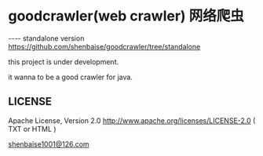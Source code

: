 goodcrawler(web crawler) 网络爬虫
===========

---- standalone version https://github.com/shenbaise/goodcrawler/tree/standalone

this project is under development.

it wanna to be a good crawler for java.


LICENSE
-------------------
Apache License, Version 2.0 
http://www.apache.org/licenses/LICENSE-2.0 ( TXT or HTML )

shenbaise1001@126.com
